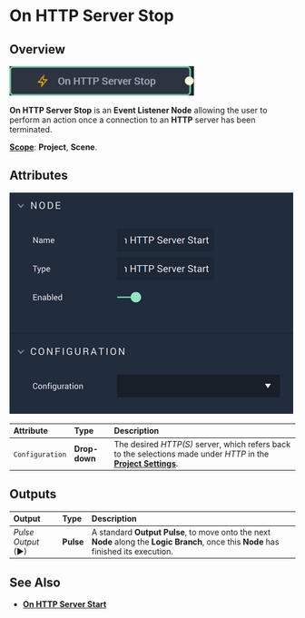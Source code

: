 # On HTTP Server Stop

## Overview

![The On HTTP Server Stop Node.](../../../../.gitbook/assets/onhttpserverstopnode20241.png)

**On HTTP Server Stop** is an **Event Listener Node** allowing the user to perform an action once a connection to an **HTTP** server has been terminated.

[**Scope**](../../overview.md#scopes): **Project**, **Scene**.

## Attributes

![The On HTTP Server Stop Node Attributes.](../../../../.gitbook/assets/onhttpserverstartattributes.png)

| Attribute | Type | Description |
| :--- | :--- | :--- |
| `Configuration` | **Drop-down** | The desired _HTTP(S)_ server, which refers back to the selections made under *HTTP* in the [**Project Settings**](../../../../modules/project-settings/http.md). |

## Outputs

| Output | Type | Description |
| :--- | :--- | :--- |
| _Pulse Output_ \(►\) | **Pulse** | A standard **Output Pulse**, to move onto the next **Node** along the **Logic Branch**, once this **Node** has finished its execution. |

## See Also

* [**On HTTP Server Start**](onhttpserverstart.md)


